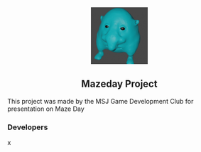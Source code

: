 <div align = "center">
<img src="/MazeDayBreakout/Assets/Images/d7cc6187fd95d2c56d97173ae64c8941.png">
<h2> Mazeday Project </h2>
</div>
<p> This project was made by the MSJ Game Development Club for presentation on Maze Day</p>

<h3> Developers </h3>
x
<p>
